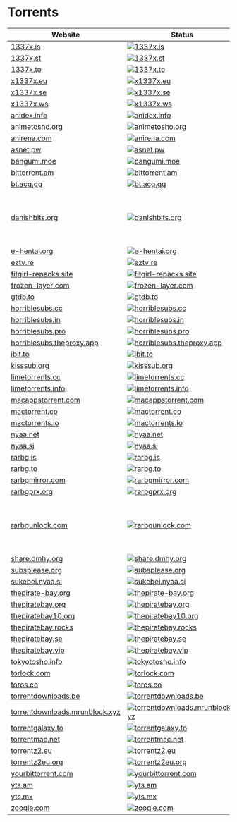 # Torrents

|Website|Status|Remark|
|-|-|-|
|[1337x.is](https://1337x.is/)|[![1337x.is](https://img.shields.io/website?down_color=red&down_message=offline&up_color=green&up_message=online&url=https%3A%2F%2F1337x.is)](https://1337x.is/)|-|
|[1337x.st](https://1337x.st/)|[![1337x.st](https://img.shields.io/website?down_color=red&down_message=offline&up_color=green&up_message=online&url=https%3A%2F%2F1337x.st)](https://1337x.st/)|-|
|[1337x.to](https://1337x.to/)|[![1337x.to](https://img.shields.io/website?down_color=red&down_message=offline&up_color=green&up_message=online&url=https%3A%2F%2F1337x.to)](https://1337x.to/)|-|
|[x1337x.eu](https://x1337x.eu/)|[![x1337x.eu](https://img.shields.io/website?down_color=red&down_message=offline&up_color=green&up_message=online&url=https%3A%2F%2Fx1337x.eu)](https://x1337x.eu/)|-|
|[x1337x.se](https://x1337x.se/)|[![x1337x.se](https://img.shields.io/website?down_color=red&down_message=offline&up_color=green&up_message=online&url=https%3A%2F%2Fx1337x.se)](https://x1337x.se/)|-|
|[x1337x.ws](https://x1337x.ws/)|[![x1337x.ws](https://img.shields.io/website?down_color=red&down_message=offline&up_color=green&up_message=online&url=https%3A%2F%2Fx1337x.ws)](https://x1337x.ws/)|-|
|[anidex.info](https://anidex.info/)|[![anidex.info](https://img.shields.io/website?down_color=red&down_message=offline&up_color=green&up_message=online&url=https%3A%2F%2Fanidex.info)](https://anidex.info/)|-|
|[animetosho.org](https://animetosho.org/)|[![animetosho.org](https://img.shields.io/website?down_color=red&down_message=offline&up_color=green&up_message=online&url=https%3A%2F%2Fanimetosho.org)](https://animetosho.org/)|-|
|[anirena.com](https://anirena.com/)|[![anirena.com](https://img.shields.io/website?down_color=red&down_message=offline&up_color=green&up_message=online&url=https%3A%2F%2Fanirena.com)](https://anirena.com/)|-|
|[asnet.pw](https://asnet.pw/)|[![asnet.pw](https://img.shields.io/website?down_color=red&down_message=offline&up_color=green&up_message=online&url=https%3A%2F%2Fasnet.pw)](https://asnet.pw/)|-|
|[bangumi.moe](https://bangumi.moe/)|[![bangumi.moe](https://img.shields.io/website?down_color=red&down_message=offline&up_color=green&up_message=online&url=https%3A%2F%2Fbangumi.moe)](https://bangumi.moe/)|-|
|[bittorrent.am](http://bittorrent.am/)|[![bittorrent.am](https://img.shields.io/website?down_color=red&down_message=offline&up_color=green&up_message=online&url=http%3A%2F%2Fbittorrent.am)](http://bittorrent.am/)|-|
|[bt.acg.gg](https://bt.acg.gg/)|[![bt.acg.gg](https://img.shields.io/website?down_color=red&down_message=offline&up_color=green&up_message=online&url=https%3A%2F%2Fbt.acg.gg)](https://bt.acg.gg/)|-|
|[danishbits.org](https://danishbits.org/)|[![danishbits.org](https://img.shields.io/website?down_color=red&down_message=offline&up_color=green&up_message=online&url=https%3A%2F%2Fdanishbits.org)](https://danishbits.org/)|⚠️ Seems to be offline. Rights Alliance takedown.|
|[e-hentai.org](https://e-hentai.org/)|[![e-hentai.org](https://img.shields.io/website?down_color=red&down_message=offline&up_color=green&up_message=online&url=https%3A%2F%2Fe-hentai.org)](https://e-hentai.org/)|-|
|[eztv.re](https://eztv.re/)|[![eztv.re](https://img.shields.io/website?down_color=red&down_message=offline&up_color=green&up_message=online&url=https%3A%2F%2Feztv.re)](https://eztv.re/)|-|
|[fitgirl-repacks.site](https://fitgirl-repacks.site/)|[![fitgirl-repacks.site](https://img.shields.io/website?down_color=red&down_message=offline&up_color=green&up_message=online&url=https%3A%2F%2Ffitgirl-repacks.site)](https://fitgirl-repacks.site/)|-|
|[frozen-layer.com](https://frozen-layer.com/)|[![frozen-layer.com](https://img.shields.io/website?down_color=red&down_message=offline&up_color=green&up_message=online&url=https%3A%2F%2Ffrozen-layer.com)](https://frozen-layer.com/)|-|
|[gtdb.to](https://gtdb.to/)|[![gtdb.to](https://img.shields.io/website?down_color=red&down_message=offline&up_color=green&up_message=online&url=https%3A%2F%2Fgtdb.to)](https://gtdb.to/)|-|
|[horriblesubs.cc](https://horriblesubs.cc/)|[![horriblesubs.cc](https://img.shields.io/website?down_color=red&down_message=offline&up_color=green&up_message=online&url=https%3A%2F%2Fhorriblesubs.cc)](https://horriblesubs.cc/)|-|
|[horriblesubs.in](https://horriblesubs.in/)|[![horriblesubs.in](https://img.shields.io/website?down_color=red&down_message=offline&up_color=green&up_message=online&url=https%3A%2F%2Fhorriblesubs.in)](https://horriblesubs.in/)|-|
|[horriblesubs.pro](https://horriblesubs.pro/)|[![horriblesubs.pro](https://img.shields.io/website?down_color=red&down_message=offline&up_color=green&up_message=online&url=https%3A%2F%2Fhorriblesubs.pro)](https://horriblesubs.pro/)|-|
|[horriblesubs.theproxy.app](https://horriblesubs.theproxy.app/)|[![horriblesubs.theproxy.app](https://img.shields.io/website?down_color=red&down_message=offline&up_color=green&up_message=online&url=https%3A%2F%2Fhorriblesubs.theproxy.app)](https://horriblesubs.theproxy.app/)|-|
|[ibit.to](https://ibit.to/)|[![ibit.to](https://img.shields.io/website?down_color=red&down_message=offline&up_color=green&up_message=online&url=https%3A%2F%2Fibit.to)](https://ibit.to/)|-|
|[kisssub.org](http://kisssub.org/)|[![kisssub.org](https://img.shields.io/website?down_color=red&down_message=offline&up_color=green&up_message=online&url=http%3A%2F%2Fkisssub.org)](http://kisssub.org/)|-|
|[limetorrents.cc](https://limetorrents.cc/)|[![limetorrents.cc](https://img.shields.io/website?down_color=red&down_message=offline&up_color=green&up_message=online&url=https%3A%2F%2Flimetorrents.cc)](https://limetorrents.cc/)|-|
|[limetorrents.info](https://limetorrents.info/)|[![limetorrents.info](https://img.shields.io/website?down_color=red&down_message=offline&up_color=green&up_message=online&url=https%3A%2F%2Flimetorrents.info)](https://limetorrents.info/)|-|
|[macappstorrent.com](https://macappstorrent.com/)|[![macappstorrent.com](https://img.shields.io/website?down_color=red&down_message=offline&up_color=green&up_message=online&url=https%3A%2F%2Fmacappstorrent.com)](https://macappstorrent.com/)|-|
|[mactorrent.co](https://mactorrent.co/)|[![mactorrent.co](https://img.shields.io/website?down_color=red&down_message=offline&up_color=green&up_message=online&url=https%3A%2F%2Fmactorrent.co)](https://mactorrent.co/)|-|
|[mactorrents.io](https://mactorrents.io/)|[![mactorrents.io](https://img.shields.io/website?down_color=red&down_message=offline&up_color=green&up_message=online&url=https%3A%2F%2Fmactorrents.io)](https://mactorrents.io/)|-|
|[nyaa.net](https://nyaa.net/)|[![nyaa.net](https://img.shields.io/website?down_color=red&down_message=offline&up_color=green&up_message=online&url=https%3A%2F%2Fnyaa.net)](https://nyaa.net/)|-|
|[nyaa.si](https://nyaa.si/)|[![nyaa.si](https://img.shields.io/website?down_color=red&down_message=offline&up_color=green&up_message=online&url=https%3A%2F%2Fnyaa.si)](https://nyaa.si/)|-|
|[rarbg.is](https://rarbg.is/)|[![rarbg.is](https://img.shields.io/website?down_color=red&down_message=offline&up_color=green&up_message=online&url=https%3A%2F%2Frarbg.is)](https://rarbg.is/)|-|
|[rarbg.to](https://rarbg.to/)|[![rarbg.to](https://img.shields.io/website?down_color=red&down_message=offline&up_color=green&up_message=online&url=https%3A%2F%2Frarbg.to)](https://rarbg.to/)|-|
|[rarbgmirror.com](https://rarbgmirror.com/)|[![rarbgmirror.com](https://img.shields.io/website?down_color=red&down_message=offline&up_color=green&up_message=online&url=https%3A%2F%2Frarbgmirror.com)](https://rarbgmirror.com/)|-|
|[rarbgprx.org](https://rarbgprx.org/)|[![rarbgprx.org](https://img.shields.io/website?down_color=red&down_message=offline&up_color=green&up_message=online&url=https%3A%2F%2Frarbgprx.org)](https://rarbgprx.org/)|-|
|[rarbgunlock.com](https://rarbgunlock.com/)|[![rarbgunlock.com](https://img.shields.io/website?down_color=red&down_message=offline&up_color=green&up_message=online&url=https%3A%2F%2Frarbgunlock.com)](https://rarbgunlock.com/)|⚠️ Seems to be offline. Reasons are unknown.|
|[share.dmhy.org](https://share.dmhy.org/)|[![share.dmhy.org](https://img.shields.io/website?down_color=red&down_message=offline&up_color=green&up_message=online&url=https%3A%2F%2Fshare.dmhy.org)](https://share.dmhy.org/)|-|
|[subsplease.org](https://subsplease.org/)|[![subsplease.org](https://img.shields.io/website?down_color=red&down_message=offline&up_color=green&up_message=online&url=https%3A%2F%2Fsubsplease.org)](https://subsplease.org/)|-|
|[sukebei.nyaa.si](https://sukebei.nyaa.si/)|[![sukebei.nyaa.si](https://img.shields.io/website?down_color=red&down_message=offline&up_color=green&up_message=online&url=https%3A%2F%2Fsukebei.nyaa.si)](https://sukebei.nyaa.si/)|-|
|[thepirate-bay.org](https://thepirate-bay.org/)|[![thepirate-bay.org](https://img.shields.io/website?down_color=red&down_message=offline&up_color=green&up_message=online&url=https%3A%2F%2Fthepirate-bay.org)](https://thepirate-bay.org/)|-|
|[thepiratebay.org](https://thepiratebay.org/)|[![thepiratebay.org](https://img.shields.io/website?down_color=red&down_message=offline&up_color=green&up_message=online&url=https%3A%2F%2Fthepiratebay.org)](https://thepiratebay.org/)|-|
|[thepiratebay10.org](https://thepiratebay10.org/)|[![thepiratebay10.org](https://img.shields.io/website?down_color=red&down_message=offline&up_color=green&up_message=online&url=https%3A%2F%2Fthepiratebay10.org)](https://thepiratebay10.org/)|-|
|[thepiratebay.rocks](https://thepiratebay.rocks/)|[![thepiratebay.rocks](https://img.shields.io/website?down_color=red&down_message=offline&up_color=green&up_message=online&url=https%3A%2F%2Fthepiratebay.rocks)](https://thepiratebay.rocks/)|-|
|[thepiratebay.se](https://thepiratebay.se/)|[![thepiratebay.se](https://img.shields.io/website?down_color=red&down_message=offline&up_color=green&up_message=online&url=https%3A%2F%2Fthepiratebay.se)](https://thepiratebay.se/)|-|
|[thepiratebay.vip](https://thepiratebay.vip/)|[![thepiratebay.vip](https://img.shields.io/website?down_color=red&down_message=offline&up_color=green&up_message=online&url=https%3A%2F%2Fthepiratebay.vip)](https://thepiratebay.vip/)|-|
|[tokyotosho.info](https://tokyotosho.info/)|[![tokyotosho.info](https://img.shields.io/website?down_color=red&down_message=offline&up_color=green&up_message=online&url=https%3A%2F%2Ftokyotosho.info)](https://tokyotosho.info/)|-|
|[torlock.com](https://torlock.com/)|[![torlock.com](https://img.shields.io/website?down_color=red&down_message=offline&up_color=green&up_message=online&url=https%3A%2F%2Ftorlock.com)](https://torlock.com/)|-|
|[toros.co](https://toros.co/)|[![toros.co](https://img.shields.io/website?down_color=red&down_message=offline&up_color=green&up_message=online&url=https%3A%2F%2Ftoros.co)](https://toros.co/)|-|
|[torrentdownloads.be](https://torrentdownloads.be/)|[![torrentdownloads.be](https://img.shields.io/website?down_color=red&down_message=offline&up_color=green&up_message=online&url=https%3A%2F%2Ftorrentdownloads.be)](https://torrentdownloads.be/)|-|
|[torrentdownloads.mrunblock.xyz](https://torrentdownloads.mrunblock.xyz/)|[![torrentdownloads.mrunblock.xyz](https://img.shields.io/website?down_color=red&down_message=offline&up_color=green&up_message=online&url=https%3A%2F%2Ftorrentdownloads.mrunblock.xyz)](https://torrentdownloads.mrunblock.xyz/)|-|
|[torrentgalaxy.to](https://torrentgalaxy.to/)|[![torrentgalaxy.to](https://img.shields.io/website?down_color=red&down_message=offline&up_color=green&up_message=online&url=https%3A%2F%2Ftorrentgalaxy.to)](https://torrentgalaxy.to/)|-|
|[torrentmac.net](https://torrentmac.net/)|[![torrentmac.net](https://img.shields.io/website?down_color=red&down_message=offline&up_color=green&up_message=online&url=https%3A%2F%2Ftorrentmac.net)](https://torrentmac.net/)|-|
|[torrentz2.eu](https://torrentz2.eu/)|[![torrentz2.eu](https://img.shields.io/website?down_color=red&down_message=offline&up_color=green&up_message=online&url=https%3A%2F%2Ftorrentz2.eu)](https://torrentz2.eu/)|-|
|[torrentz2eu.org](https://torrentz2eu.org/)|[![torrentz2eu.org](https://img.shields.io/website?down_color=red&down_message=offline&up_color=green&up_message=online&url=https%3A%2F%2Ftorrentz2eu.org)](https://torrentz2eu.org/)|-|
|[yourbittorrent.com](https://yourbittorrent.com/)|[![yourbittorrent.com](https://img.shields.io/website?down_color=red&down_message=offline&up_color=green&up_message=online&url=https%3A%2F%2Fyourbittorrent.com)](https://yourbittorrent.com/)|-|
|[yts.am](https://yts.am/)|[![yts.am](https://img.shields.io/website?down_color=red&down_message=offline&up_color=green&up_message=online&url=https%3A%2F%2Fyts.am)](https://yts.am/)|-|
|[yts.mx](https://yts.mx/)|[![yts.mx](https://img.shields.io/website?down_color=red&down_message=offline&up_color=green&up_message=online&url=https%3A%2F%2Fyts.mx)](https://yts.mx/)|-|
|[zooqle.com](https://zooqle.com/)|[![zooqle.com](https://img.shields.io/website?down_color=red&down_message=offline&up_color=green&up_message=online&url=https%3A%2F%2Fzooqle.com)](https://zooqle.com/)|-|